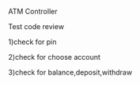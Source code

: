 ATM Controller

Test code review

1)check for pin

2)check for choose account

3)check for balance,deposit,withdraw


